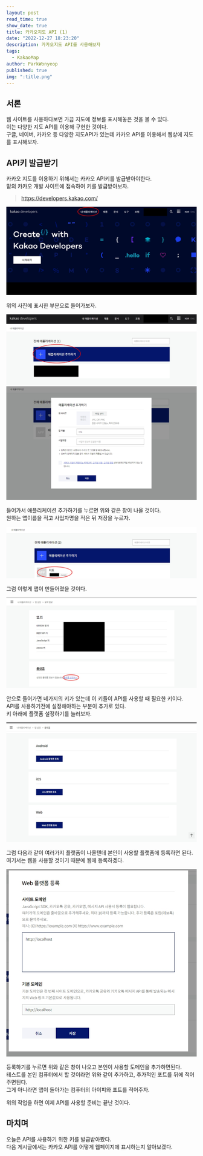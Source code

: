 ```yaml
---
layout: post
read_time: true
show_date: true
title: 카카오지도 API (1)
date: "2022-12-27 18:23:20"
description: 카카오지도 API를 사용해보자
tags:
  - KakaoMap
author: ParkWonyeop
published: true
img: ":title.png"
---
```


## 서론

웹 사이트를 사용하다보면 가끔 지도에 정보를 표시해놓은 것을 볼 수 있다.  
이는 다양한 지도 API를 이용해 구현한 것이다.  
구글, 네이버, 카카오 등 다양한 지도API가 있는데 카카오 API를 이용해서 웹상에 지도를 표시해보자.  

## API키 발급받기

카카오 지도를 이용하기 위해서는 카카오 API키를 발급받아야한다.  
밑의 카카오 개발 사이트에 접속하여 키를 발급받아보자.  

> https://developers.kakao.com/  

<center><img src="../assets/img/posts/20221227/1.jpg"></center>

위의 사진에 표시한 부분으로 들어가보자.  

<center><img src="../assets/img/posts/20221227/2.jpg"></center>
<center><img src="../assets/img/posts/20221227/3.jpg"></center>

들어가서 애플리케이션 추가하기를 누르면 위와 같은 창이 나올 것이다.  
원하는 앱이름을 적고 사업자명을 적은 뒤 저장을 누르자.  

<center><img src="../assets/img/posts/20221227/4.jpg"></center>

그럼 이렇게 앱이 만들어졌을 것이다.  

<center><img src="../assets/img/posts/20221227/5.jpg"></center>

안으로 들어가면 네가지의 키가 있는데 이 키들이 API를 사용할 때 필요한 키이다.  
API를 사용하기전에 설정해야하는 부분이 추가로 있다.  
키 아래에 플랫폼 설정하기를 눌러보자.  

<center><img src="../assets/img/posts/20221227/6.jpg"></center>

그럼 다음과 같이 여러가지 플랫폼이 나올텐데 본인이 사용할 플랫폼에 등록하면 된다.  
여기서는 웹을 사용할 것이기 때문에 웹에 등록하겠다.  

<center><img src="../assets/img/posts/20221227/7.jpg"></center>

등록하기를 누르면 위와 같은 창이 나오고 본인이 사용할 도메인을 추가하면된다.  
테스트를 본인 컴퓨터에서 할 것이라면 위와 같이 추가하고, 추가적인 포트를 뒤에 적어주면된다.  
그게 아니라면 앱이 돌아가는 컴퓨터의 아이피와 포트를 적어주자.  

위의 작업을 하면 이제 API를 사용할 준비는 끝난 것이다.  

## 마치며

오늘은 API를 사용하기 위한 키를 발급받아봤다.  
다음 게시글에서는 카카오 API를 어떻게 웹페이지에 표시하는지 알아보겠다.  
